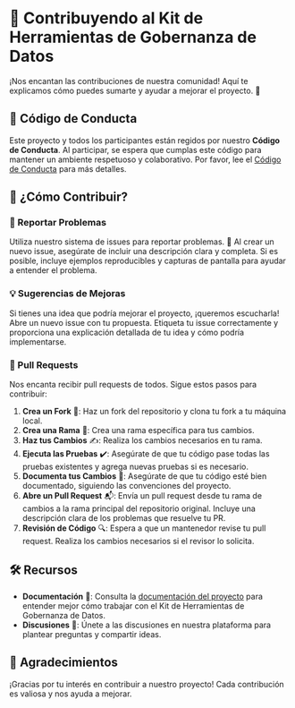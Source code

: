# 🌟 Contribuyendo al Kit de Herramientas de Gobernanza de Datos

¡Nos encantan las contribuciones de nuestra comunidad! Aquí te explicamos cómo puedes sumarte y ayudar a mejorar el proyecto. 🚀

## 📜 Código de Conducta

Este proyecto y todos los participantes están regidos por nuestro **Código de Conducta**. Al participar, se espera que cumplas este código para mantener un ambiente respetuoso y colaborativo. Por favor, lee el [Código de Conducta](CODE_OF_CONDUCT.md) para más detalles.

## 📌 ¿Cómo Contribuir?

### 🐞 Reportar Problemas

Utiliza nuestro sistema de issues para reportar problemas. 📝 Al crear un nuevo issue, asegúrate de incluir una descripción clara y completa. Si es posible, incluye ejemplos reproducibles y capturas de pantalla para ayudar a entender el problema.

### 💡 Sugerencias de Mejoras

Si tienes una idea que podría mejorar el proyecto, ¡queremos escucharla! Abre un nuevo issue con tu propuesta. Etiqueta tu issue correctamente y proporciona una explicación detallada de tu idea y cómo podría implementarse.

### 🔄 Pull Requests

Nos encanta recibir pull requests de todos. Sigue estos pasos para contribuir:

1. **Crea un Fork** 🍴: Haz un fork del repositorio y clona tu fork a tu máquina local.
2. **Crea una Rama** 🔀: Crea una rama específica para tus cambios.
3. **Haz tus Cambios** ✍️: Realiza los cambios necesarios en tu rama.
4. **Ejecuta las Pruebas** ✔️: Asegúrate de que tu código pase todas las pruebas existentes y agrega nuevas pruebas si es necesario.
5. **Documenta tus Cambios** 📖: Asegúrate de que tu código esté bien documentado, siguiendo las convenciones del proyecto.
6. **Abre un Pull Request** 📬: Envía un pull request desde tu rama de cambios a la rama principal del repositorio original. Incluye una descripción clara de los problemas que resuelve tu PR.
7. **Revisión de Código** 🔍: Espera a que un mantenedor revise tu pull request. Realiza los cambios necesarios si el revisor lo solicita.

## 🛠️ Recursos

- **Documentación** 📘: Consulta la [documentación del proyecto](README.md) para entender mejor cómo trabajar con el Kit de Herramientas de Gobernanza de Datos.
- **Discusiones** 💬: Únete a las discusiones en nuestra plataforma para plantear preguntas y compartir ideas.

## 💖 Agradecimientos

¡Gracias por tu interés en contribuir a nuestro proyecto! Cada contribución es valiosa y nos ayuda a mejorar.

